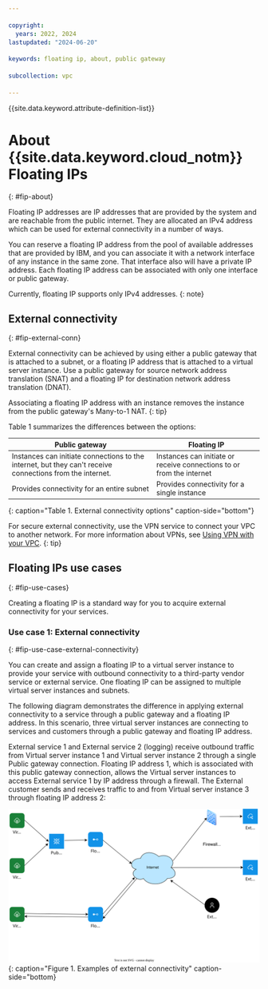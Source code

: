 ```yaml
---

copyright:
  years: 2022, 2024
lastupdated: "2024-06-20"

keywords: floating ip, about, public gateway

subcollection: vpc

---
```


{{site.data.keyword.attribute-definition-list}}

# About {{site.data.keyword.cloud_notm}} Floating IPs
{: #fip-about}

Floating IP addresses are IP addresses that are provided by the system and are reachable from the public internet. They are allocated an IPv4 address which can be used for external connectivity in a number of ways.

You can reserve a floating IP address from the pool of available addresses that are provided by IBM, and you can associate it with a network interface of any instance in the same zone. That interface also will have a private IP address. Each floating IP address can be associated with only one interface or public gateway. 

Currently, floating IP supports only IPv4 addresses.
{: note}

## External connectivity
{: #fip-external-conn}

External connectivity can be achieved by using either a public gateway that is attached to a subnet, or a floating IP address that is attached to a virtual server instance. Use a public gateway for source network address translation (SNAT) and a floating IP for destination network address translation (DNAT).

Associating a floating IP address with an instance removes the instance from the public gateway's Many-to-1 NAT.
{: tip}

Table 1 summarizes the differences between the options:

| Public gateway | Floating IP |
| ---- | ---- |
| Instances can initiate connections to the internet, but they can't receive connections from the internet.| Instances can initiate or receive connections to or from the internet |
| Provides connectivity for an entire subnet | Provides connectivity for a single instance |
{: caption="Table 1. External connectivity options" caption-side="bottom"}

For secure external connectivity, use the VPN service to connect your VPC to another network. For more information about VPNs, see [Using VPN with your VPC](/docs/vpc?topic=vpc-using-vpn).
{: tip}

## Floating IPs use cases
{: #fip-use-cases}

Creating a floating IP is a standard way for you to acquire external connectivity for your services.

### Use case 1: External connectivity
{: #fip-use-case-external-connectivity}

You can create and assign a floating IP to a virtual server instance to provide your service with outbound connectivity to a third-party vendor service or external service. One floating IP can be assigned to multiple virtual server instances and subnets.

The following diagram demonstrates the difference in applying external connectivity to a service through a public gateway and a floating IP address. In this scenario, three virtual server instances are connecting to services and customers through a public gateway and floating IP address.

External service 1 and External service 2 (logging) receive outbound traffic from Virtual server instance 1 and Virtual server instance 2 through a single Public gateway connection. Floating IP address 1, which is associated with this public gateway connection, allows the Virtual server instances to access External service 1 by IP address through a firewall. The External customer sends and receives traffic to and from Virtual server instance 3 through floating IP address 2:

 ![Examples of external connectivity](./images/public-gateway.svg "Examples of external connectivity"){: caption="Figure 1. Examples of external connectivity" caption-side="bottom}
